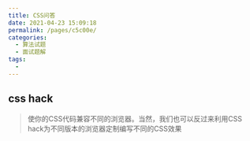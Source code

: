 ```yaml
---
title: CSS问答
date: 2021-04-23 15:09:18
permalink: /pages/c5c00e/
categories:
  - 算法试题
  - 面试题解
tags:
  -
---
```



## css hack
> 使你的CSS代码兼容不同的浏览器。当然，我们也可以反过来利用CSS hack为不同版本的浏览器定制编写不同的CSS效果
